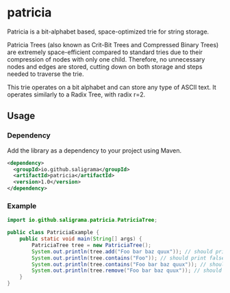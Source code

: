 # patricia

Patricia is a bit-alphabet based, space-optimized trie for string storage.

Patricia Trees (also known as Crit-Bit Trees and Compressed Binary Trees) are
extremely space-efficient compared to standard tries due to their compression
of nodes with only one child. Therefore, no unnecessary nodes and edges are
stored, cutting down on both storage and steps needed to traverse the trie.

This trie operates on a bit alphabet and can store any type of ASCII
text. It operates similarly to a Radix Tree, with radix r=2.

## Usage

### Dependency

Add the library as a dependency to your project using Maven.

```xml
<dependency>
  <groupId>io.github.saligrama</groupId>
  <artifactId>patricia</artifactId>
  <version>1.0</version>
</dependency>
```

### Example

```java
import io.github.saligrama.patricia.PatriciaTree;

public class PatriciaExample {
    public static void main(String[] args) {
        PatriciaTree tree = new PatriciaTree();
        System.out.println(tree.add("Foo bar baz quux")); // should print true
        System.out.println(tree.contains("Foo")); // should print false
        System.out.println(tree.contains("Foo bar baz quux")); // should print true
        System.out.println(tree.remove("Foo bar baz quux")); // should print true
    }
}
```
